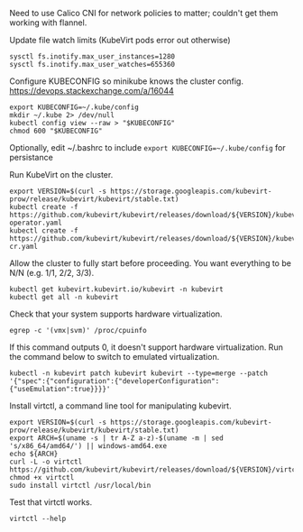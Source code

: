 Need to use Calico CNI for network policies to matter; couldn't get them working with flannel.

Update file watch limits (KubeVirt pods error out otherwise)
```
sysctl fs.inotify.max_user_instances=1280
sysctl fs.inotify.max_user_watches=655360
```

Configure KUBECONFIG so minikube knows the cluster config.
https://devops.stackexchange.com/a/16044
```
export KUBECONFIG=~/.kube/config
mkdir ~/.kube 2> /dev/null
kubectl config view --raw > "$KUBECONFIG"
chmod 600 "$KUBECONFIG"
```
Optionally, edit ~/.bashrc to include `export KUBECONFIG=~/.kube/config` for persistance

Run KubeVirt on the cluster.
```shell
export VERSION=$(curl -s https://storage.googleapis.com/kubevirt-prow/release/kubevirt/kubevirt/stable.txt)
kubectl create -f https://github.com/kubevirt/kubevirt/releases/download/${VERSION}/kubevirt-operator.yaml
kubectl create -f https://github.com/kubevirt/kubevirt/releases/download/${VERSION}/kubevirt-cr.yaml
```

Allow the cluster to fully start before proceeding. You want everything to be N/N (e.g. 1/1, 2/2, 3/3).
```shell
kubectl get kubevirt.kubevirt.io/kubevirt -n kubevirt
kubectl get all -n kubevirt
```

Check that your system supports hardware virtualization.
```shell
egrep -c '(vmx|svm)' /proc/cpuinfo
```

If this command outputs 0, it doesn't support hardware virtualization.  Run the command below to switch to emulated virtualization.
```shell
kubectl -n kubevirt patch kubevirt kubevirt --type=merge --patch '{"spec":{"configuration":{"developerConfiguration":{"useEmulation":true}}}}'
```

Install virtctl, a command line tool for manipulating kubevirt.
```shell
export VERSION=$(curl -s https://storage.googleapis.com/kubevirt-prow/release/kubevirt/kubevirt/stable.txt)
export ARCH=$(uname -s | tr A-Z a-z)-$(uname -m | sed 's/x86_64/amd64/') || windows-amd64.exe
echo ${ARCH}
curl -L -o virtctl https://github.com/kubevirt/kubevirt/releases/download/${VERSION}/virtctl-${VERSION}-${ARCH}
chmod +x virtctl
sudo install virtctl /usr/local/bin
```

Test that virtctl works.
```shell
virtctl --help
```
